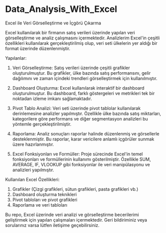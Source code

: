 # Data_Analysis_With_Excel

Excel ile Veri Görselleştirme ve İçgörü Çıkarma

Excel kullanılarak bir firmanın satış verileri üzerinde yapılan veri görselleştirme ve analiz çalışmasını içermektedir. Analizlerim Excel'in çeşitli özellikleri kullanılarak gerçekleştirilmiş olup, veri seti ülkelerin yer aldığı bir format üzerinde düzenlenmiştir.

Yapılanlar:

1. Veri Görselleştirme: Satış verileri üzerinde çeşitli grafikler oluşturulmuştur. Bu grafikler, ülke bazında satış performansını, gelir dağılımını ve zaman içindeki trendleri görselleştirmek için kullanılmıştır.

2. Dashboard Oluşturma: Excel kullanılarak interaktif bir dashboard oluşturulmuştur. Bu dashboard, farklı göstergeleri ve metrikleri tek bir noktadan izleme imkanı sağlamaktadır.

3. Pivot Tablo Analizi: Veri seti üzerinde pivot tablolar kullanılarak derinlemesine analizler yapılmıştır. Özellikle ülke bazında satış miktarları, kategorilere göre performans ve diğer segmentasyon analizleri bu yöntemle gerçekleştirilmiştir.

4. Raporlama: Analiz sonuçları raporlar halinde düzenlenmiş ve görsellerle desteklenmiştir. Bu raporlar, karar vericilere anlamlı içgörüler sunmak üzere hazırlanmıştır.

5. Excel Fonksiyonları ve Formüller: Proje sürecinde Excel'in temel fonksiyonları ve formüllerinin kullanımı gösterilmiştir. Özellikle SUM, AVERAGE, IF, VLOOKUP gibi fonksiyonlar ile veri manipülasyonu ve analizleri yapılmıştır.

Kullanılan Excel Özellikleri:

1. Grafikler (Çizgi grafikleri, sütun grafikleri, pasta grafikleri vb.)
2. Dashboard oluşturma teknikleri
3. Pivot tabloları ve pivot grafikleri
4. Raporlama ve veri tabloları

Bu repo, Excel üzerinde veri analizi ve görselleştirme becerilerimi geliştirmek için yapılan çalışmaları içermektedir. Geri bildiriminiz veya sorularınız varsa lütfen iletişime geçebilirsiniz.

